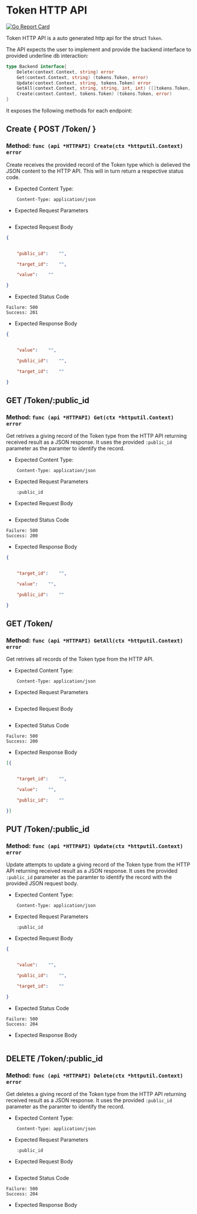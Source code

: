 Token HTTP API 
===============================

[![Go Report Card](https://goreportcard.com/badge/github.com/gokit/tenancykit/tokenset/tokens/tokenapi)](https://goreportcard.com/report/github.com/gokit/tenancykit/tokenset/tokens/tokenapi)

Token HTTP API is a auto generated http api for the struct `Token`.

The API expects the user to implement and provide the backend interface to provided underline db interaction:

```go
type Backend interface{
    Delete(context.Context, string) error
    Get(context.Context, string) (tokens.Token, error)
    Update(context.Context, string, tokens.Token) error
    GetAll(context.Context, string, string, int, int) ([]tokens.Token, int, error)
    Create(context.Context, tokens.Token) (tokens.Token, error)
}
```

It exposes the following methods for each endpoint:

## Create { POST /Token/ }
### Method: `func (api *HTTPAPI) Create(ctx *httputil.Context) error`

Create receives the provided record of the Token type which is delieved the 
JSON content to the HTTP API. This will in turn return a respective status code.

- Expected Content Type: 

```http
    Content-Type: application/json
```

- Expected Request Parameters

```
```

- Expected Request Body

```json
{


    "public_id":	"",

    "target_id":	"",

    "value":	""

}
```

- Expected Status Code

```
Failure: 500
Success: 201
```

- Expected Response Body

```json
{


    "value":	"",

    "public_id":	"",

    "target_id":	""

}
```

## GET /Token/:public_id
### Method: `func (api *HTTPAPI) Get(ctx *httputil.Context) error`

Get retrives a giving record of the Token type from the HTTP API returning received result as a JSON
response. It uses the provided `:public_id` parameter as the paramter to identify the record.

- Expected Content Type: 

```http
    Content-Type: application/json
```

- Expected Request Parameters

```
    :public_id
```

- Expected Request Body

```json
```

- Expected Status Code

```
Failure: 500
Success: 200
```

- Expected Response Body

```json
{


    "target_id":	"",

    "value":	"",

    "public_id":	""

}
```

## GET /Token/
### Method: `func (api *HTTPAPI) GetAll(ctx *httputil.Context) error`

Get retrives all records of the Token type from the HTTP API.

- Expected Content Type: 

```http
    Content-Type: application/json
```

- Expected Request Parameters

```
```

- Expected Request Body

```json
```

- Expected Status Code

```
Failure: 500
Success: 200
```

- Expected Response Body

```json
[{


    "target_id":	"",

    "value":	"",

    "public_id":	""

}]
```

## PUT /Token/:public_id
### Method: `func (api *HTTPAPI) Update(ctx *httputil.Context) error`

Update attempts to update a giving record of the Token type from the HTTP API returning received result as a JSON
response. It uses the provided `:public_id` parameter as the paramter to identify the record with the provided JSON request body.

- Expected Content Type: 

```http
    Content-Type: application/json
```

- Expected Request Parameters

```
    :public_id
```

- Expected Request Body

```json
{


    "value":	"",

    "public_id":	"",

    "target_id":	""

}
```

- Expected Status Code

```
Failure: 500
Success: 204
```


- Expected Response Body

```json
```

## DELETE /Token/:public_id
### Method: `func (api *HTTPAPI) Delete(ctx *httputil.Context) error`

Get deletes a giving record of the Token type from the HTTP API returning received result as a JSON
response. It uses the provided `:public_id` parameter as the paramter to identify the record.

- Expected Content Type: 

```http
    Content-Type: application/json
```

- Expected Request Parameters

```
    :public_id
```

- Expected Request Body

```json
```

- Expected Status Code

```
Failure: 500
Success: 204
```

- Expected Response Body

```json
```
